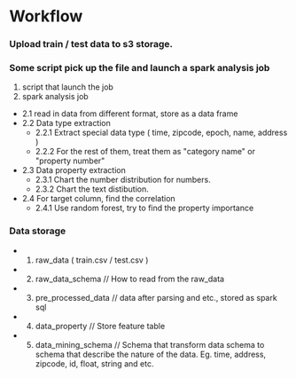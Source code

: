# Workflow

### Upload train / test data to s3 storage.

### Some script pick up the file and launch a spark analysis job
1. script that launch the job
2. spark analysis job
  - 2.1 read in data from different format, store as a data frame
  - 2.2 Data type extraction
    - 2.2.1 Extract special data type ( time, zipcode, epoch, name, address )
    - 2.2.2 For the rest of them, treat them as "category name" or "property number"
  - 2.3 Data property extraction
    - 2.3.1 Chart the number distribution for numbers.
    - 2.3.2 Chart the text distibution.
  - 2.4 For target column, find the correlation
    - 2.4.1 Use random forest, try to find the property importance


### Data storage
- 1. raw_data ( train.csv / test.csv )
- 2. raw_data_schema      // How to read from the raw_data
- 3. pre_processed_data   // data after parsing and etc., stored as spark sql
- 4. data_property        // Store feature table
- 5. data_mining_schema   // Schema that transform data schema to schema that describe the nature of the data. Eg. time, address, zipcode, id, float, string and etc. 
